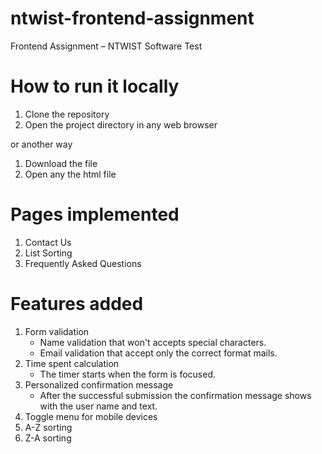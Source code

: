 # ntwist-frontend-assignment
Frontend Assignment – NTWIST Software Test

# How to run it locally

1. Clone the repository
2. Open the project directory in any web browser

or another way

1. Download the file 
2. Open any the html file

# Pages implemented

1. Contact Us
2. List Sorting
3. Frequently Asked Questions

# Features added
1. Form validation
    - Name validation that won't accepts special characters.
    - Email validation that accept only the correct format mails.
2. Time spent calculation
    - The timer starts when the form is focused.
3. Personalized confirmation message
    - After the successful submission the confirmation message shows with the user name and text.
4. Toggle menu for mobile devices
5. A-Z sorting
6. Z-A sorting

